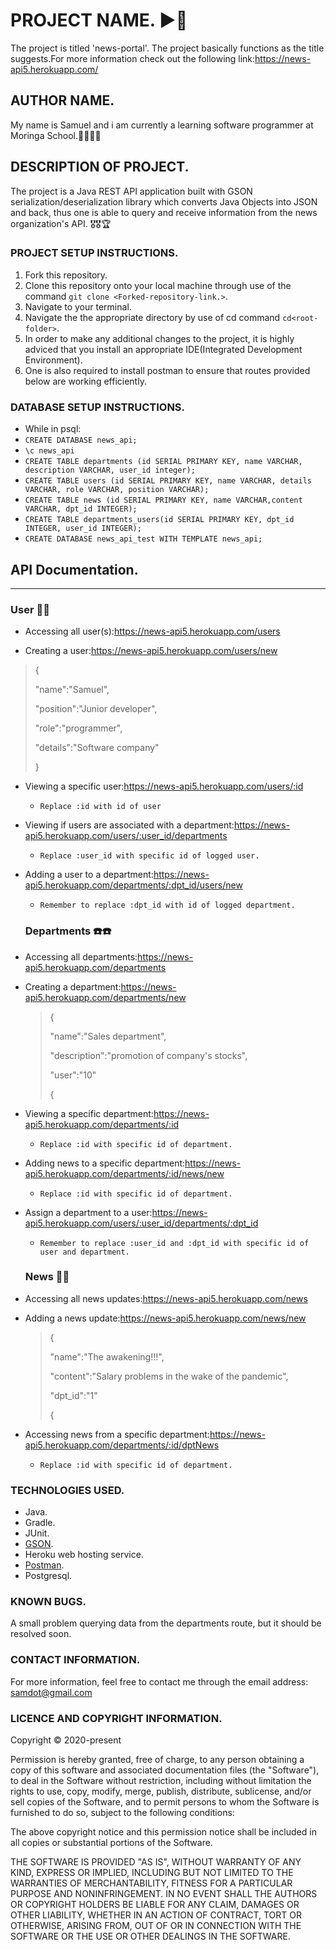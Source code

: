 # PROJECT NAME. :arrow_forward::high_brightness:
The project is titled 'news-portal'. The project basically functions as the title suggests.For more information check out the following link:https://news-api5.herokuapp.com/


## AUTHOR NAME.
My name is Samuel and i am currently a learning software programmer at Moringa School.:man_technologist::man_technologist:

## DESCRIPTION OF PROJECT.
The project is a Java REST API application built with GSON serialization/deserialization library which converts Java Objects into JSON and back, thus one is able to query and receive information from the news organization's API. :medal_military::medal_military::trophy:

### PROJECT SETUP INSTRUCTIONS.
1. Fork this repository.
2. Clone this repository onto your local machine through use of the command `git clone <Forked-repository-link.>`. 
3. Navigate to your terminal.
4. Navigate the the appropriate directory by use of cd command `cd<root-folder>`.
5. In order to make any additional changes to the project, it is highly adviced that you install an appropriate IDE(Integrated Development Environment).
6. One is also required to install postman to ensure that routes provided below are working efficiently.

### DATABASE SETUP INSTRUCTIONS.
- While in psql:
- `CREATE DATABASE news_api;`
- `\c news_api`
- `CREATE TABLE departments (id SERIAL PRIMARY KEY, name VARCHAR, description VARCHAR, user_id integer);`
- `CREATE TABLE users (id SERIAL PRIMARY KEY, name VARCHAR, details VARCHAR, role VARCHAR, position VARCHAR);`
- `CREATE TABLE news (id SERIAL PRIMARY KEY, name VARCHAR,content VARCHAR, dpt_id INTEGER);`
- `CREATE TABLE departments_users(id SERIAL PRIMARY KEY, dpt_id INTEGER, user_id INTEGER);`
- `CREATE DATABASE news_api_test WITH TEMPLATE news_api;`

## API Documentation.
--------------------
### User :man_scientist:
* Accessing all user(s):https://news-api5.herokuapp.com/users

* Creating a user:https://news-api5.herokuapp.com/users/new
> {
>
> "name":"Samuel",
>
> "position":"Junior developer",
>
> "role":"programmer",
>
> "details":"Software company"
>
>}

* Viewing a specific user:https://news-api5.herokuapp.com/users/:id
  - `Replace :id with id of user`
* Viewing if users are associated with a department:https://news-api5.herokuapp.com/users/:user_id/departments
  - `Replace :user_id with specific id of logged user.`
* Adding a user to a department:https://news-api5.herokuapp.com/departments/:dpt_id/users/new
  - `Remember to replace :dpt_id with id of logged department.`
  
  ### Departments :phone::phone:
* Accessing all departments:https://news-api5.herokuapp.com/departments
* Creating a department:https://news-api5.herokuapp.com/departments/new
  > {
  >                                                                                                                                                                                                                                                                                                                                          
  > "name":"Sales department",
  >                                                                                                                                                                                                                                                                                                                                        
  > "description":"promotion of company's stocks",
  >                                                                                                                                                                                                                                                                                                                                          
  > "user":"10"
  >                                                                                                                                                                                                                                                                                                                                          
  > {  
   
* Viewing a specific department:https://news-api5.herokuapp.com/departments/:id
  - `Replace :id with specific id of department.` 
* Adding news to a specific department:https://news-api5.herokuapp.com/departments/:id/news/new  
  - `Replace :id with specific id of department.`    
* Assign a department to a user:https://news-api5.herokuapp.com/users/:user_id/departments/:dpt_id
  - `Remember to replace :user_id and :dpt_id with specific id of user and department. `   
  
  ### News :newspaper::newspaper:
 * Accessing all news updates:https://news-api5.herokuapp.com/news
 * Adding a news update:https://news-api5.herokuapp.com/news/new
   > {
    >                                                                                                                                                                                                                                                                                                                                          
    > "name":"The awakening!!!",
    >                                                                                                                                                                                                                                                                                                                                        
    > "content":"Salary problems in the wake of the pandemic",
    >                                                                                                                                                                                                                                                                                                                                          
    > "dpt_id":"1"
    >                                                                                                                                                                                                                                                                                                                                          
    > {   
* Accessing news from a specific department:https://news-api5.herokuapp.com/departments/:id/dptNews   
  - `Replace :id with specific id of department.`                                                                                                                                                                                                                                                                                                                                                                                                                                                                                                                                                                                                                                                                                                                                                                                                                                                                                                                                                                                                                                                                                                                                                                                                                                                                                                                                                                                                                                                                                                                                                                                                                                                                                                                                                                 
### TECHNOLOGIES USED.
- Java.
- Gradle.
- JUnit.
- [GSON](https://github.com/google/gson).
- Heroku web hosting service.
- [Postman](https://www.postman.com/).
- Postgresql.

### KNOWN BUGS.
A small problem querying data from the departments route, but it should be resolved soon.

### CONTACT INFORMATION.
For more information, feel free to contact me through the email address: samdot@gmail.com

### LICENCE AND COPYRIGHT INFORMATION.
Copyright :copyright: 2020-present

Permission is hereby granted, free of charge, to any person obtaining a copy
of this software and associated documentation files (the "Software"), to deal
in the Software without restriction, including without limitation the rights
to use, copy, modify, merge, publish, distribute, sublicense, and/or sell
copies of the Software, and to permit persons to whom the Software is
furnished to do so, subject to the following conditions:

The above copyright notice and this permission notice shall be included in all
copies or substantial portions of the Software.

THE SOFTWARE IS PROVIDED "AS IS", WITHOUT WARRANTY OF ANY KIND, EXPRESS OR
IMPLIED, INCLUDING BUT NOT LIMITED TO THE WARRANTIES OF MERCHANTABILITY,
FITNESS FOR A PARTICULAR PURPOSE AND NONINFRINGEMENT. IN NO EVENT SHALL THE
AUTHORS OR COPYRIGHT HOLDERS BE LIABLE FOR ANY CLAIM, DAMAGES OR OTHER
LIABILITY, WHETHER IN AN ACTION OF CONTRACT, TORT OR OTHERWISE, ARISING FROM,
OUT OF OR IN CONNECTION WITH THE SOFTWARE OR THE USE OR OTHER DEALINGS IN THE
SOFTWARE.

